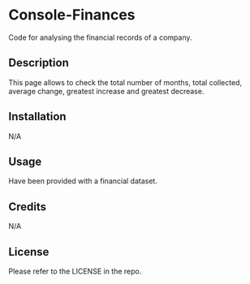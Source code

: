 # Console-Finances
Code for analysing the financial records of a company.

## Description

This page allows to check the total number of months, total collected, average change, greatest increase and greatest decrease.

## Installation

N/A

## Usage

Have been provided with a financial dataset.

## Credits

N/A

## License

Please refer to the LICENSE in the repo.